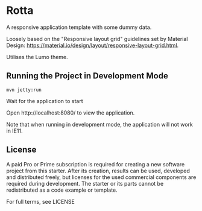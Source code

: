 # Rotta

A responsive application template with some dummy data.

Loosely based on the "Responsive layout grid" guidelines set by Material Design: https://material.io/design/layout/responsive-layout-grid.html.

Utilises the Lumo theme.

## Running the Project in Development Mode

`mvn jetty:run`

Wait for the application to start

Open http://localhost:8080/ to view the application.

Note that when running in development mode, the application will not work in IE11.

## License
A paid Pro or Prime subscription is required for creating a new software project from this starter. After its creation, results can be used, developed and distributed freely, but licenses for the used commercial components are required during development. The starter or its parts cannot be redistributed as a code example or template.

For full terms, see LICENSE

